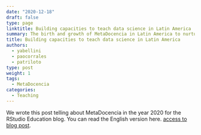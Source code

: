 ```yaml
---
date: "2020-12-18"
draft: false
type: page
linktitle: Building capacities to teach data science in Latin America
summary: The birth and growth of MetaDocencia in Latin America to nurture a community of Spanish speaking educators in 2020 and beyond.
title: Building capacities to teach data science in Latin America
authors: 
  - yabellini
  - paocorrales
  - patriloto
type: post
weight: 1
tags: 
  - MetaDocencia 
categories:
  - Teaching
---
```


We wrote this post telling about MetaDocencia in the year 2020 for the RStudio Education blog. You can read the English version here. [access to blog post](https://education.rstudio.com/blog/2020/12/metadocencia/).
